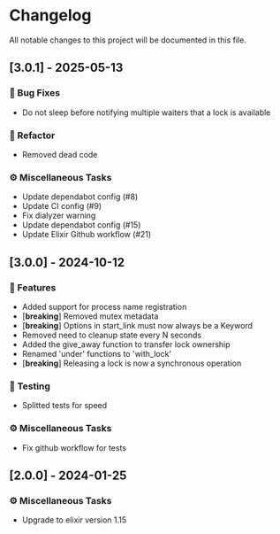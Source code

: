 # Changelog

All notable changes to this project will be documented in this file.

## [3.0.1] - 2025-05-13

### 🐛 Bug Fixes

- Do not sleep  before notifying multiple waiters that a lock is available

### 🚜 Refactor

- Removed dead code

### ⚙️ Miscellaneous Tasks

- Update dependabot config (#8)
- Update CI config (#9)
- Fix dialyzer warning
- Update dependabot config (#15)
- Update Elixir Github workflow (#21)

## [3.0.0] - 2024-10-12

### 🚀 Features

- Added support for process name registration
- [**breaking**] Removed mutex metadata
- [**breaking**] Options in start_link must now always be a Keyword
- Removed need to cleanup state every N seconds
- Added the give_away function to transfer lock ownership
- Renamed 'under' functions to 'with_lock'
- [**breaking**] Releasing a lock is now a synchronous operation

### 🧪 Testing

- Splitted tests for speed

### ⚙️ Miscellaneous Tasks

- Fix github workflow for tests

## [2.0.0] - 2024-01-25

### ⚙️ Miscellaneous Tasks

- Upgrade to elixir version 1.15

<!-- generated by git-cliff -->
